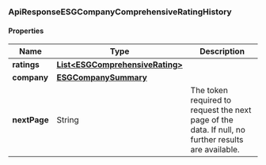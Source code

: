 
[//]: # (CLASS:ApiResponseESGCompanyComprehensiveRatingHistory)

[//]: # (KIND:object)

### ApiResponseESGCompanyComprehensiveRatingHistory

#### Properties

[//]: # (START_DEFINITION)

Name | Type | Description
------------ | ------------- | -------------
**ratings** | [**List&lt;ESGComprehensiveRating&gt;**](ESGComprehensiveRating.md) |  &nbsp;
**company** | [**ESGCompanySummary**](ESGCompanySummary.md) |  &nbsp;
**nextPage** | String | The token required to request the next page of the data. If null, no further results are available. &nbsp;

[//]: # (END_DEFINITION)


[//]: # (CONTAINED_CLASS:ESGComprehensiveRating)


[//]: # (CONTAINED_CLASS:ESGCompanySummary)





